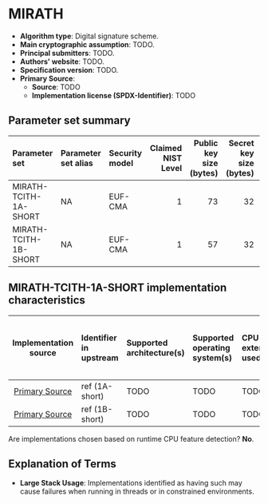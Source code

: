 # MIRATH

- **Algorithm type**: Digital signature scheme.
- **Main cryptographic assumption**: TODO.
- **Principal submitters**: TODO.
- **Authors' website**: TODO.
- **Specification version**: TODO.
- **Primary Source**<a name="primary-source"></a>:
  - **Source**: TODO
  - **Implementation license (SPDX-Identifier)**: TODO

## Parameter set summary

| Parameter set               | Parameter set alias | Security model | Claimed NIST Level | Public key size (bytes) | Secret key size (bytes) | Signature size (bytes) |
|:----------------------------|:--------------------|:---------------|--------------------:|------------------------:|------------------------:|-----------------------:|
| MIRATH-TCITH-1A-SHORT       | NA                  | EUF-CMA        |                   1 |                      73 |                      32 |                  3182 |
| MIRATH-TCITH-1B-SHORT       | NA                  | EUF-CMA        |                   1 |                      57 |                      32 |                  2990 |

## MIRATH-TCITH-1A-SHORT implementation characteristics

|       Implementation source       | Identifier in upstream   | Supported architecture(s)   | Supported operating system(s)   | CPU extension(s) used   | No branching-on-secrets claimed?   | No branching-on-secrets checked by valgrind?   | Large stack usage?   |
|:---------------------------------:|:-------------------------|:----------------------------|:--------------------------------|:------------------------|:-----------------------------------|:-----------------------------------------------|:---------------------|
| [Primary Source](#primary-source) | ref (1A-short)           | TODO                        | TODO                            | TODO                    | TODO                               | TODO                                           | TODO                 |
| [Primary Source](#primary-source) | ref (1B-short)           | TODO                        | TODO                            | TODO                    | TODO                               | TODO                                           | TODO                 |

Are implementations chosen based on runtime CPU feature detection? **No**.

## Explanation of Terms

- **Large Stack Usage**: Implementations identified as having such may cause failures when running in threads or in constrained environments.
